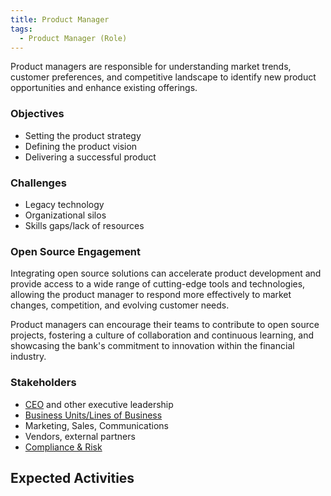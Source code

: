 ```yaml
---
title: Product Manager
tags:
  - Product Manager (Role)
---  
```


<BoxOut title="IT Department / Developers" image="/img/bok/roles/developer.png">

Product managers are responsible for understanding market trends, customer preferences, and competitive landscape to identify new product opportunities and enhance existing offerings. 

### Objectives

- Setting the product strategy
- Defining the product vision
- Delivering a successful product

### Challenges

- Legacy technology                   
- Organizational silos
- Skills gaps/lack of resources

### Open Source Engagement

Integrating open source solutions can accelerate product development and provide access to a wide range of cutting-edge tools and technologies, allowing the product manager to respond more effectively to market changes, competition, and evolving customer needs. 

Product managers can encourage their teams to contribute to open source projects, fostering a culture of collaboration and continuous learning, and showcasing the bank's commitment to innovation within the financial industry.

### Stakeholders

- [CEO](CEO) and other executive leadership
- [Business Units/Lines of Business](Line-Of-Business)
- Marketing, Sales, Communications
- Vendors, external partners
- [Compliance & Risk](Compliance)

</BoxOut>

## Expected Activities

<BokTagList tag="Product Manager (Role)" filter="Activities" />
